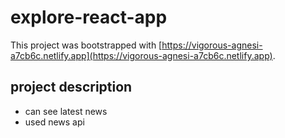 # explore-react-app

This project was bootstrapped with [https://vigorous-agnesi-a7cb6c.netlify.app](https://vigorous-agnesi-a7cb6c.netlify.app).

## project description

- can see latest news
- used news api

